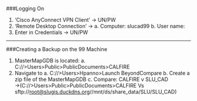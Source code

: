 ###Logging On

  1. ‘Cisco AnyConnect VPN Client’ → UN/PW
  2.	‘Remote Desktop Connection’ →
    a.	Computer: slucad99
    b.	User name: 
  3.	Enter in Credentials → UN/PW


---
###Creating a Backup on the 99 Machine
  1.	MasterMapGDB is located:
    a.	C://>Users>Public>PublicDocuments>CALFIRE
  5.	Navigate to 
    a.	C://>Users>Hpanno>Launch BeyondCompare
    b.	Create a zip file of the MasterMapGDB
    c.	Compare: CALFIRE v SLU_CAD
    →(C://>Users>Public>PublicDocuments>CALFIRE Vs sftp://root@slugis.duckdns.org//mnt/ds/share_data/SLU/SLU_CAD)
	

